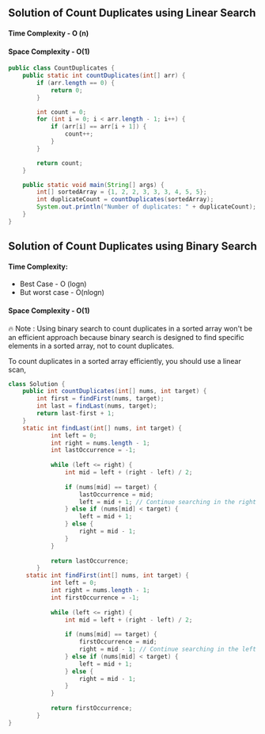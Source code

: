 ## Solution of Count Duplicates using Linear Search
#### Time Complexity - O (n)
#### Space Complexity - O(1)

```java 
public class CountDuplicates {
    public static int countDuplicates(int[] arr) {
        if (arr.length == 0) {
            return 0;
        }

        int count = 0;
        for (int i = 0; i < arr.length - 1; i++) {
            if (arr[i] == arr[i + 1]) {
                count++;
            }
        }

        return count;
    }

    public static void main(String[] args) {
        int[] sortedArray = {1, 2, 2, 3, 3, 3, 4, 5, 5};
        int duplicateCount = countDuplicates(sortedArray);
        System.out.println("Number of duplicates: " + duplicateCount);
    }
}

```

## Solution of Count Duplicates using Binary Search
#### Time Complexity:
- Best Case - O (logn) 
- But worst case - O(nlogn)
#### Space Complexity - O(1)

🔥 Note : Using binary search to count duplicates in a sorted array won't be an efficient approach because binary search is designed to find specific elements in a sorted array, not to count duplicates. 

To count duplicates in a sorted array efficiently, you should use a linear scan,


```java
class Solution {
    public int countDuplicates(int[] nums, int target) {
		int first = findFirst(nums, target);
		int last = findLast(nums, target);
		return last-first + 1;
    }
    static int findLast(int[] nums, int target) {
            int left = 0;
            int right = nums.length - 1;
            int lastOccurrence = -1;
    
            while (left <= right) {
                int mid = left + (right - left) / 2;
    
                if (nums[mid] == target) {
                    lastOccurrence = mid;
                    left = mid + 1; // Continue searching in the right half for the last occurrence
                } else if (nums[mid] < target) {
                    left = mid + 1;
                } else {
                    right = mid - 1;
                }
            }
    
            return lastOccurrence;
        }
     static int findFirst(int[] nums, int target) {
            int left = 0;
            int right = nums.length - 1;
            int firstOccurrence = -1;
    
            while (left <= right) {
                int mid = left + (right - left) / 2;
    
                if (nums[mid] == target) {
                    firstOccurrence = mid;
                    right = mid - 1; // Continue searching in the left half for the first occurrence
                } else if (nums[mid] < target) {
                    left = mid + 1;
                } else {
                    right = mid - 1;
                }
            }
    
            return firstOccurrence;
        }
}




```